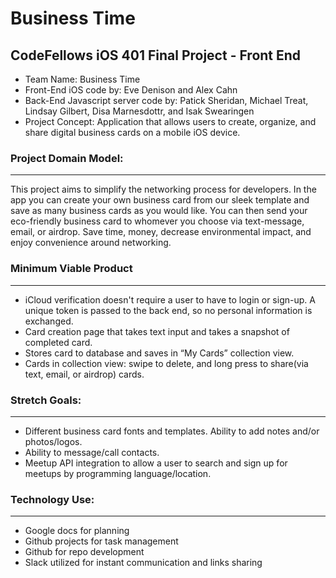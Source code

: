 # Business Time
## CodeFellows iOS 401 Final Project - Front End

* Team Name: Business Time
* Front-End iOS code by: Eve Denison and Alex Cahn
* Back-End Javascript server code by: Patick Sheridan, Michael Treat, Lindsay Gilbert, Disa Marnesdottr, and Isak Swearingen
* Project Concept: Application that allows users to create, organize, and share digital business cards on a mobile iOS device.

### Project Domain Model:
---

This project aims to simplify the networking process for developers.  In the app you can create your own business card from our sleek template and save as many business cards as you would like. You can then send your eco-friendly business card to whomever you choose via text-message, email, or airdrop. Save time, money, decrease environmental impact, and enjoy convenience around networking.

### Minimum Viable Product
---

* iCloud verification doesn't require a user to have to login or sign-up. A unique token is passed to the back end, so no personal information is exchanged.
* Card creation page that takes text input and takes a snapshot of completed card.
* Stores card to database and saves in “My Cards” collection view.
* Cards in collection view: swipe to delete, and long press to share(via text, email, or airdrop) cards.

### Stretch Goals:
---

* Different business card fonts and templates. Ability to add notes and/or photos/logos.
* Ability to message/call contacts.
* Meetup API integration to allow a user to search and sign up for meetups by programming language/location.


### Technology Use:
---

* Google docs for planning
* Github projects for task management
* Github for repo development
* Slack utilized for instant communication and links sharing
